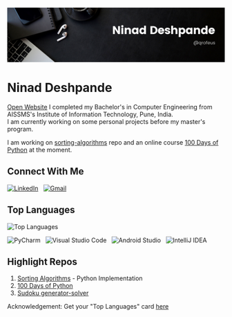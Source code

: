 ![Banner Image](/assets/img/NinadDeshpande_banner.png)

# Ninad Deshpande

[Open Website](https://qrofeus.github.io/portfolio-website/)
I completed my Bachelor's in Computer Engineering from AISSMS's Institute of Information Technology, Pune, India.\
I am currently working on some personal projects before my master's program.

I am working on [sorting-algorithms](https://github.com/Qrofeus/sorting-algorithms) repo and an online course [100 Days of Python](https://github.com/Qrofeus/Python_100) at the moment.

## Connect With Me

[![LinkedIn](https://img.shields.io/badge/linkedin-%230077B5.svg?style=for-the-badge&logo=linkedin&logoColor=white)](https://www.linkedin.com/in/qrofeus/) &nbsp;
[![Gmail](https://img.shields.io/badge/Gmail-D14836?style=for-the-badge&logo=gmail&logoColor=white)](mailto:ninad.deshpande46@gmail.com) &nbsp;

## Top Languages

![Top Languages](https://github-readme-stats.vercel.app/api/top-langs/?username=Qrofeus&layout=compact)

![PyCharm](https://img.shields.io/badge/pycharm-143?style=for-the-badge&logo=pycharm&logoColor=black&color=black&labelColor=green) &nbsp;
![Visual Studio Code](https://img.shields.io/badge/Visual%20Studio%20Code-0078d7.svg?style=for-the-badge&logo=visual-studio-code&logoColor=white) &nbsp;
![Android Studio](https://img.shields.io/badge/Android%20Studio-3DDC84.svg?style=for-the-badge&logo=android-studio&logoColor=white) &nbsp;
![IntelliJ IDEA](https://img.shields.io/badge/IntelliJIDEA-000000.svg?style=for-the-badge&logo=intellij-idea&logoColor=white)

## Highlight Repos

1. [Sorting Algorithms](https://github.com/Qrofeus/sorting-algorithms) - Python Implementation
2. [100 Days of Python](https://github.com/Qrofeus/Python_100)
3. [Sudoku generator-solver](https://github.com/Qrofeus/Soduko_Generator_Solver)

Acknowledgement:
Get your "Top Languages" card [here](https://github.com/anuraghazra/github-readme-stats)

